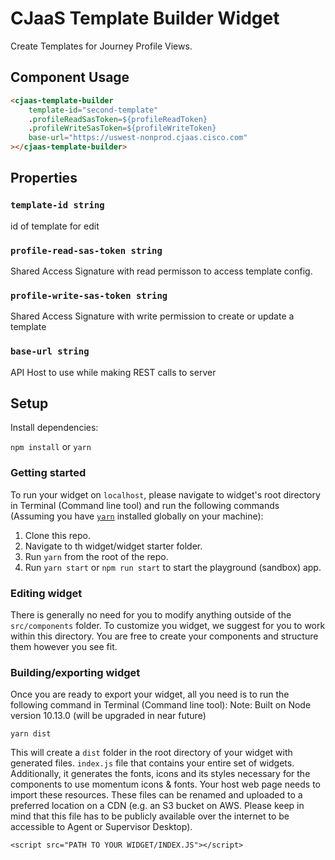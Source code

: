 # CJaaS Template Builder Widget

Create Templates for Journey Profile Views. 

## Component Usage

```html
<cjaas-template-builder
    template-id="second-template"
    .profileReadSasToken=${profileReadToken}
    .profileWriteSasToken=${profileWriteToken}
    base-url="https://uswest-nonprod.cjaas.cisco.com"
></cjaas-template-builder>
```

## Properties

### `template-id string`
id of template for edit

### `profile-read-sas-token string`
Shared Access Signature with read permisson to access template config.

### `profile-write-sas-token string`
Shared Access Signature with write permission to create or update a template

### `base-url string`
API Host to use while making REST calls to server

## Setup

Install dependencies:

`npm install` or `yarn`

### Getting started

To run your widget on `localhost`, please navigate to widget's root directory in Terminal (Command line tool) and run the following commands (Assuming you have [`yarn`](https://classic.yarnpkg.com/en/docs/install/#mac-stable) installed globally on your machine):

1. Clone this repo.
2. Navigate to th widget/widget starter folder.
3. Run `yarn` from the root of the repo.
4. Run `yarn start` or `npm run start` to start the playground (sandbox) app.

### Editing widget

There is generally no need for you to modify anything outside of the `src/components` folder. To customize you widget, we suggest for you to work within this directory. You are free to create your components and structure them however you see fit.

### Building/exporting widget

Once you are ready to export your widget, all you need is to run the following command in Terminal (Command line tool):
Note: Built on Node version 10.13.0 (will be upgraded in near future)

```
yarn dist
```

This will create a `dist` folder in the root directory of your widget with generated files.
`index.js` file that contains your entire set of widgets. Additionally, it generates the fonts, icons and its styles necessary for the components to use momentum icons & fonts. Your host web page needs to import these resources. These files can be renamed and uploaded to a preferred location on a CDN (e.g. an S3 bucket on AWS. Please keep in mind that this file has to be publicly available over the internet to be accessible to Agent or Supervisor Desktop).

```
<script src="PATH TO YOUR WIDGET/INDEX.JS"></script>
```